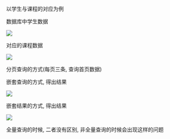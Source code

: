 以学生与课程的对应为例

数据库中学生数据

![](D:\SUNING_DOC\个人工作\问题汇总\pic\data_student.png)

对应的课程数据

![](D:\SUNING_DOC\个人工作\问题汇总\pic\data_lesson.png)

分页查询的方式(每页三条, 查询首页数据)

嵌套查询的方式, 得出结果

![](D:\SUNING_DOC\个人工作\问题汇总\pic\select.png)

嵌套结果的方式, 得出结果

![](D:\SUNING_DOC\个人工作\问题汇总\pic\result.png)

全量查询的时候, 二者没有区别, 非全量查询的时候会出现这样的问题

